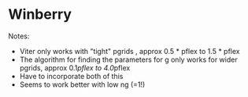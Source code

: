 # Winberry

Notes:

- Viter only works with "tight" pgrids , approx 0.5 * pflex to 1.5 * pflex
- The algorithm for finding the parameters for g only works for wider pgrids, approx 0.1*pflex to 4.0*pflex
- Have to incorporate both of this
- Seems to work better with low ng (=1!)

